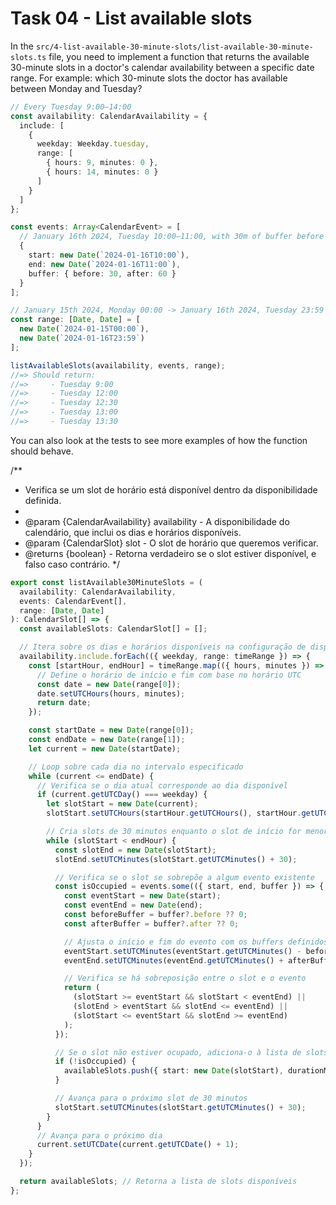 # Task 04 - List available slots

In the `src/4-list-available-30-minute-slots/list-available-30-minute-slots.ts` file, you need to implement a function that returns the available 30-minute slots in a doctor's calendar availability between a specific date range. For example: which 30-minute slots the doctor has available between Monday and Tuesday?

```ts
// Every Tuesday 9:00—14:00
const availability: CalendarAvailability = {
  include: [
    {
      weekday: Weekday.tuesday,
      range: [
        { hours: 9, minutes: 0 },
        { hours: 14, minutes: 0 }
      ]
    }
  ]
};

const events: Array<CalendarEvent> = [
  // January 16th 2024, Tuesday 10:00—11:00, with 30m of buffer before and 60m of buffer after
  {
    start: new Date(`2024-01-16T10:00`),
    end: new Date(`2024-01-16T11:00`),
    buffer: { before: 30, after: 60 }
  }
];

// January 15th 2024, Monday 00:00 -> January 16th 2024, Tuesday 23:59
const range: [Date, Date] = [
  new Date(`2024-01-15T00:00`),
  new Date(`2024-01-16T23:59`)
];

listAvailableSlots(availability, events, range);
//=> Should return:
//=>     - Tuesday 9:00
//=>     - Tuesday 12:00
//=>     - Tuesday 12:30
//=>     - Tuesday 13:00
//=>     - Tuesday 13:30
```

You can also look at the tests to see more examples of how the function should behave.


/**
 * Verifica se um slot de horário está disponível dentro da disponibilidade definida.
 *
 * @param {CalendarAvailability} availability - A disponibilidade do calendário, que inclui os dias e horários disponíveis.
 * @param {CalendarSlot} slot - O slot de horário que queremos verificar.
 * @returns {boolean} - Retorna verdadeiro se o slot estiver disponível, e falso caso contrário.
 */


```ts
export const listAvailable30MinuteSlots = (
  availability: CalendarAvailability,
  events: CalendarEvent[],
  range: [Date, Date]
): CalendarSlot[] => {
  const availableSlots: CalendarSlot[] = [];

  // Itera sobre os dias e horários disponíveis na configuração de disponibilidade
  availability.include.forEach(({ weekday, range: timeRange }) => {
    const [startHour, endHour] = timeRange.map(({ hours, minutes }) => {
      // Define o horário de início e fim com base no horário UTC
      const date = new Date(range[0]);
      date.setUTCHours(hours, minutes);
      return date;
    });

    const startDate = new Date(range[0]);
    const endDate = new Date(range[1]);
    let current = new Date(startDate);

    // Loop sobre cada dia no intervalo especificado
    while (current <= endDate) {
      // Verifica se o dia atual corresponde ao dia disponível
      if (current.getUTCDay() === weekday) {
        let slotStart = new Date(current);
        slotStart.setUTCHours(startHour.getUTCHours(), startHour.getUTCMinutes());

        // Cria slots de 30 minutos enquanto o slot de início for menor que o horário de fim
        while (slotStart < endHour) {
          const slotEnd = new Date(slotStart);
          slotEnd.setUTCMinutes(slotStart.getUTCMinutes() + 30);

          // Verifica se o slot se sobrepõe a algum evento existente
          const isOccupied = events.some(({ start, end, buffer }) => {
            const eventStart = new Date(start);
            const eventEnd = new Date(end);
            const beforeBuffer = buffer?.before ?? 0;
            const afterBuffer = buffer?.after ?? 0;

            // Ajusta o início e fim do evento com os buffers definidos
            eventStart.setUTCMinutes(eventStart.getUTCMinutes() - beforeBuffer);
            eventEnd.setUTCMinutes(eventEnd.getUTCMinutes() + afterBuffer);

            // Verifica se há sobreposição entre o slot e o evento
            return (
              (slotStart >= eventStart && slotStart < eventEnd) ||
              (slotEnd > eventStart && slotEnd <= eventEnd) ||
              (slotStart <= eventStart && slotEnd >= eventEnd)
            );
          });

          // Se o slot não estiver ocupado, adiciona-o à lista de slots disponíveis
          if (!isOccupied) {
            availableSlots.push({ start: new Date(slotStart), durationM: 30 });
          }

          // Avança para o próximo slot de 30 minutos
          slotStart.setUTCMinutes(slotStart.getUTCMinutes() + 30);
        }
      }
      // Avança para o próximo dia
      current.setUTCDate(current.getUTCDate() + 1);
    }
  });

  return availableSlots; // Retorna a lista de slots disponíveis
};
```